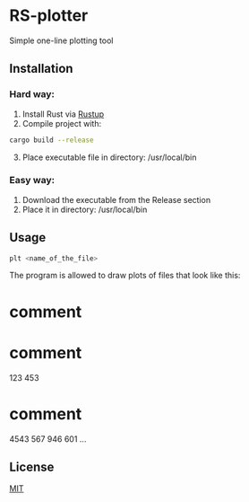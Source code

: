 # RS-plotter

Simple one-line plotting tool

## Installation

### Hard way:
1. Install Rust via [Rustup](https://rustup.rs/)
2. Compile project with:

```bash
cargo build --release
```

3. Place executable file in directory: /usr/local/bin

### Easy way:
1. Download the executable from the Release section
2. Place it in directory: /usr/local/bin

## Usage

```bash
plt <name_of_the_file>
```

The program is allowed to draw plots of files that look like this:
# comment
# comment
123     453
# comment
4543    567
946     601
...

## License
[MIT](https://choosealicense.com/licenses/mit/)
